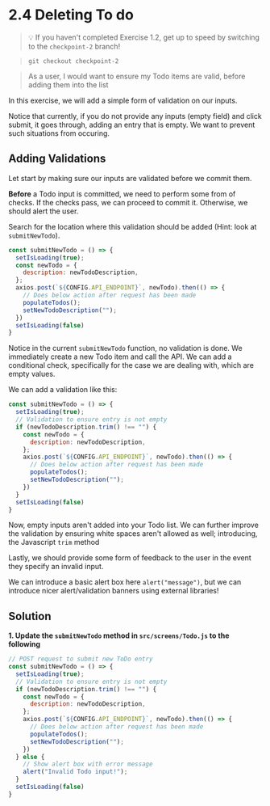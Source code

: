 # 2.4 Deleting To do

> 💡 If you haven't completed Exercise 1.2, get up to speed by switching to the `checkpoint-2` branch!

> `git checkout checkpoint-2`

> As a user, I would want to ensure my Todo items are valid, before adding them into the list

In this exercise, we will add a simple form of validation on our inputs.

Notice that currently, if you do not provide any inputs (empty field) and click submit, it goes through, adding an entry that is empty. We want to prevent such situations from occuring.

## Adding Validations

Let start by making sure our inputs are validated before we commit them.

**Before** a Todo input is committed, we need to perform some from of checks. If the checks pass, we can proceed to commit it. Otherwise, we should alert the user.

Search for the location where this validation should be added (Hint: look at `submitNewTodo`).

```js
const submitNewTodo = () => {
  setIsLoading(true);
  const newTodo = {
    description: newTodoDescription,
  };
  axios.post(`${CONFIG.API_ENDPOINT}`, newTodo).then(() => {
    // Does below action after request has been made
    populateTodos();
    setNewTodoDescription("");
  })
  setIsLoading(false)
}
```

Notice in the current `submitNewTodo` function, no validation is done. We immediately create a new Todo item and call the API. We can add a conditional check, specifically for the case we are dealing with, which are empty values.

We can add a validation like this:

```js
const submitNewTodo = () => {
  setIsLoading(true);
  // Validation to ensure entry is not empty
  if (newTodoDescription.trim() !== "") {
    const newTodo = {
      description: newTodoDescription,
    };
    axios.post(`${CONFIG.API_ENDPOINT}`, newTodo).then(() => {
      // Does below action after request has been made
      populateTodos();
      setNewTodoDescription("");
    })
  }
  setIsLoading(false)
}
```

Now, empty inputs aren't added into your Todo list.
We can further improve the validation by ensuring white spaces aren't allowed as well; introducing, the Javascript `trim` method

Lastly, we should provide some form of feedback to the user in the event they specify an invalid input.

We can introduce a basic alert box here `alert("message")`, but we can introduce nicer alert/validation banners using external libraries!

## Solution

**1. Update the `submitNewTodo` method in `src/screens/Todo.js` to the following**

```js
// POST request to submit new ToDo entry
const submitNewTodo = () => {
  setIsLoading(true);
  // Validation to ensure entry is not empty
  if (newTodoDescription.trim() !== "") {
    const newTodo = {
      description: newTodoDescription,
    };
    axios.post(`${CONFIG.API_ENDPOINT}`, newTodo).then(() => {
      // Does below action after request has been made
      populateTodos();
      setNewTodoDescription("");
    })
  } else {
    // Show alert box with error message
    alert("Invalid Todo input!");
  }
  setIsLoading(false)
}
```